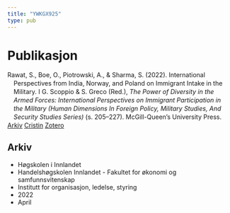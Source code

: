 ```yaml
---
title: "YWKGX925"
type: pub
---
```

<h1>Publikasjon</h1>
<article id="csl-bib-container-YWKGX925" class="csl-bib-container">
  <div class="csl-bib-body" style="line-height: 1.35; padding-left: 1em; text-indent:-1em;">
  <div class="csl-entry">Rawat, S., Boe, O., Piotrowski, A., &amp; Sharma, S. (2022). International Perspectives from India, Norway, and Poland on Immigrant Intake in the Military. I G. Scoppio &amp; S. Greco (Red.), <i>The Power of Diversity in the Armed Forces: International Perspectives on Immigrant Participation in the Military (Human Dimensions In Foreign Policy, Military Studies, And Security Studies Series)</i> (s. 205&#x2013;227). McGill-Queen&#x2019;s University Press.</div>
</div>
  <div class="csl-bib-buttons">
    <a href="#taxonomy-article-YWKGX925" class="csl-bib-button">Arkiv</a>
    <a href alt="Cristin URL" class="csl-bib-button">Cristin</a>
    <a href alt="Zotero URL" class="csl-bib-button">Zotero</a>
  </div>
  <div id="csl-bib-meta-container-YWKGX925"></div>
</article>
<div id="csl-bib-meta-YWKGX925" class="csl-bib-meta">
  <article id="taxonomy-article-YWKGX925" class="taxonomy-article">
    <h1>Arkiv</h1>
    <ul>
      <li>Høgskolen i Innlandet</li>
      <li>Handelshøgskolen Innlandet - Fakultet for økonomi og samfunnsvitenskap</li>
      <li>Institutt for organisasjon, ledelse, styring</li>
      <li>2022</li>
      <li>April</li>
    </ul>
  </article>
</div>
